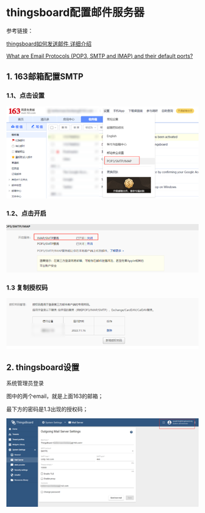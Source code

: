 # thingsboard配置邮件服务器

参考链接：

[thingsboard如何发送邮件 详细介绍](https://blog.csdn.net/NightHulk/article/details/106379039)

[What are Email Protocols (POP3, SMTP and IMAP) and their default ports?](https://www.siteground.com/tutorials/email/protocols-pop3-smtp-imap/)

## 1. 163邮箱配置SMTP

### 1.1、点击设置

![image-20221116110024904](Imag/image-20221116110024904.png)

### 1.2、点击开启

![image-20221116110400378](Imag/image-20221116110400378.png)

### 1.3 复制授权码

![image-20221116110439987](Imag/image-20221116110439987.png)

## 2. thingsboard设置

系统管理员登录

图中的两个email，就是上面163的邮箱；

最下方的密码是1.3出现的授权码；

![image-20221116110541484](Imag/image-20221116110541484.png)

